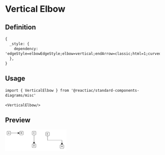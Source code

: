 # Vertical Elbow

## Definition

```
{
  _style: { 
    dependency: 'edgeStyle=elbowEdgeStyle;elbow=vertical;endArrow=classic;html=1;curved=0;rounded=0;endSize=8;startSize=8;',
  },
}
```

## Usage

```
import { VerticalElbow } from '@reactiac/standard-components-diagrams/misc'

<VerticalElbow/>
```

## Preview

<img src="./vertical-elbow.png" width="200"/>
